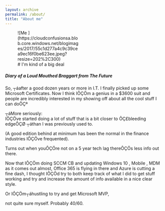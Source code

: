 ```yaml
---
layout: archive
permalink: /about/
title: "About me"
---
```


<figure class="wp-caption alignleft" id="attachment_71" style="width: 202px">![Me ](https://cloudconfusionsa.blob.core.windows.net/blogimages/2017/55c1d277a4c9c39cea9ec16f0be623ee.jpeg?resize=202%2C300)<figcaption class="wp-caption-text"> # I'm kind of a big deal </figcaption></figure><div class="row"><div class="col-md-4 col-margin-bottom col-xs-12 col-sm-12">


##### Diary of a Loud Mouthed Braggart from The Future

So, ┬áafter a good dozen years or more in I.T. I finally picked up some Microsoft Certificates. Now I think IÔÇÖm a genius in a $3600 suit and people are incredibly interested in my showing off about all the cool stuff I can doÔÇª

</div><div class="col-md-2 col-sm-12 col-xs-12"></div></div><div class="row"><div class="col-md-6 text-center col-xs-12 col-sm-12"><div class="row gridblock">┬áMore seriously:</div>IÔÇÖve started doing a lot of stuff that is a bit closer to ÔÇ£bleeding edgeÔÇØ ┬áthan I was previously used to.

(A good edition behind at minimum has been the normal in the finance industries IÔÇÖve frequented).

Turns out when youÔÇÖre not on a 5 year tech lag thereÔÇÖs less info out there.

Now that IÔÇÖm doing SCCM CB and updating Windows 10 , Mobile , MDM as it comes out almost, Office 365 is flying in there and Azure is cutting a fine dash, I thought IÔÇÖd try to both keep track of what I did to get stuff working and try and increase the amount of info available in a nice clear style.

Or IÔÇÖm┬áhustling to try and get Microsoft MVP,

<div class="mceTemp"></div>not quite sure myself. Probably 40/60.

</div></div>

